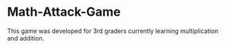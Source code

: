 # Math-Attack-Game

This game was developed for 3rd graders currently learning multiplication and addition. 
